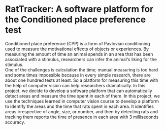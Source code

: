 # RatTracker: A software platform for the Conditioned place preference test 
Conditioned place preference (CPP) is a form of Pavlovian conditioning used to measure the motivational effects of objects or experiences. By measuring the amount of time an animal spends in an area that has been associated with a stimulus, researchers can infer the animal's liking for the stimulus. <br/>
One of the challenges is calculation the time; manual measuring is too hard and some times impossible because in every simple research, there are about one hundred tests at least. So a platform for measuring this time with the help of computer vision can help researchers dramatically. In this project, we decide to develop a software platform that can automatically detect areas and measure the time spent in each of them. In this project, we use the techniques learned in computer vision course to develop a platform to identify the areas and the time that rats spent in each area. It identifies areas irrespective of angle, size, or number, and then by detecting rats and tracking them reports the time of presence in each area with 3 milliseconds accuracy.
